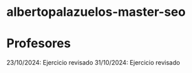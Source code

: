 # albertopalazuelos-master-seo

# Profesores

23/10/2024: Ejercicio revisado
31/10/2024: Ejercicio revisado
